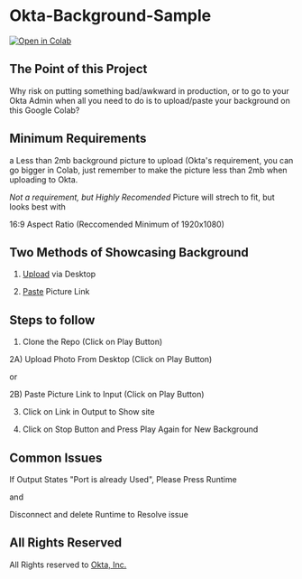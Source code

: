 # Okta-Background-Sample
<a href="https://colab.research.google.com/drive/1q4iRmsjdCQPbEnRY420ncmEXQs4Qxm3Y?usp=sharing" target="_parent"><img src="https://colab.research.google.com/assets/colab-badge.svg" alt="Open in Colab"/></a>

## The Point of this Project

Why risk on putting something bad/awkward in production, or to go to your Okta Admin when all you need to do is to upload/paste your background on this Google Colab?

## Minimum Requirements
a Less than 2mb background picture to upload (Okta's requirement, you can go bigger in Colab, just remember to make the picture less than 2mb when uploading to Okta.

*Not a requirement, but Highly Recomended* 
Picture will strech to fit, but looks best with

16:9 Aspect Ratio (Reccomended Minimum of 1920x1080)

## Two Methods of Showcasing Background
1) [Upload](https://colab.research.google.com/drive/1q4iRmsjdCQPbEnRY420ncmEXQs4Qxm3Y#scrollTo=3XrzSzwriZbg&line=12&uniqifier=1) via Desktop 

2) [Paste](https://colab.research.google.com/drive/1q4iRmsjdCQPbEnRY420ncmEXQs4Qxm3Y#scrollTo=3XrzSzwriZbg&line=12&uniqifier=1) Picture Link

## Steps to follow
1) Clone the Repo (Click on Play Button)

2A) Upload Photo From Desktop (Click on Play Button)

or

2B) Paste Picture Link to Input (Click on Play Button)

3) Click on Link in Output to Show site

4) Click on Stop Button and Press Play Again for New Background

## Common Issues

If Output States "Port is already Used", Please Press Runtime

and 

Disconnect and delete Runtime to Resolve issue

## All Rights Reserved
All Rights reserved to [Okta, Inc.](https://okta.com)
